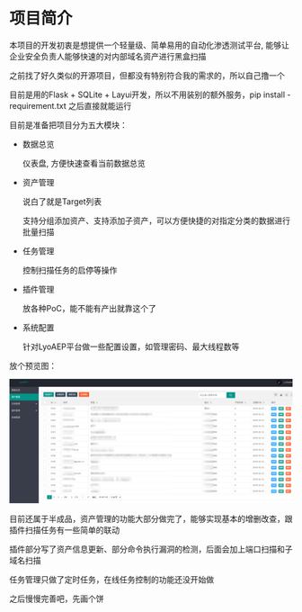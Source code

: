 # 项目简介

本项目的开发初衷是想提供一个轻量级、简单易用的自动化渗透测试平台, 能够让企业安全负责人能够快速的对内部域名资产进行黑盒扫描

之前找了好久类似的开源项目，但都没有特别符合我的需求的，所以自己撸一个

目前是用的Flask + SQLite + Layui开发，所以不用装别的额外服务，pip install - requirement.txt 之后直接就能运行

目前是准备把项目分为五大模块：

- 数据总览

  仪表盘, 方便快速查看当前数据总览

- 资产管理

  说白了就是Target列表

  支持分组添加资产、支持添加子资产，可以方便快捷的对指定分类的数据进行批量扫描

- 任务管理

  控制扫描任务的启停等操作

- 插件管理

  放各种PoC，能不能有产出就靠这个了

- 系统配置

  针对LyoAEP平台做一些配置设置，如管理密码、最大线程数等

放个预览图：

![image-20191217032241183](.mdassert/image-20191217032241183.png)

目前还属于半成品，资产管理的功能大部分做完了，能够实现基本的增删改查，跟插件扫描任务有一些简单的联动

插件部分写了资产信息更新、部分命令执行漏洞的检测，后面会加上端口扫描和子域名扫描

任务管理只做了定时任务，在线任务控制的功能还没开始做

之后慢慢完善吧，先画个饼